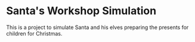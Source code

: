 # Santa's Workshop Simulation #

This is a project to simulate Santa and his elves preparing the presents for children for Christmas.

